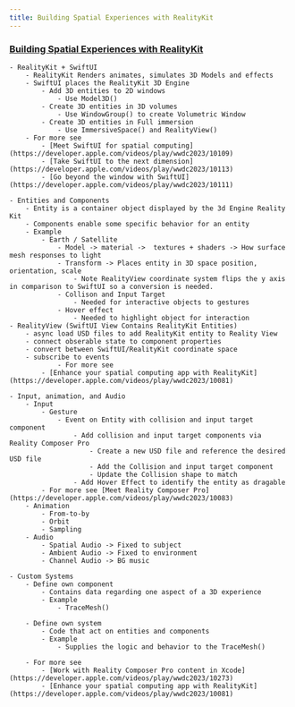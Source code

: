 ```yaml
---
title: Building Spatial Experiences with RealityKit
---
```


###  [Building Spatial Experiences with RealityKit](https://developer.apple.com/videos/play/wwdc2023/10080)

    - RealityKit + SwiftUI
        - RealityKit Renders animates, simulates 3D Models and effects
        - SwiftUI places the RealityKit 3D Engine 
            - Add 3D entities to 2D windows
                - Use Model3D()
            - Create 3D entities in 3D volumes
                - Use WindowGroup() to create Volumetric Window
            - Create 3D entities in Full immersion
                - Use ImmersiveSpace() and RealityView()
        - For more see 
            - [Meet SwiftUI for spatial computing](https://developer.apple.com/videos/play/wwdc2023/10109)
            - [Take SwiftUI to the next dimension](https://developer.apple.com/videos/play/wwdc2023/10113)
            - [Go beyond the window with SwiftUI](https://developer.apple.com/videos/play/wwdc2023/10111)
            
    - Entities and Components
        - Entity is a container object displayed by the 3d Engine Reality Kit
        - Components enable some specific behavior for an entity
        - Example 
            - Earth / Satellite 
                - Model -> material ->  textures + shaders -> How surface mesh responses to light
                - Transform -> Places entity in 3D space position, orientation, scale
                    - Note RealityView coordinate system flips the y axis in comparison to SwiftUI so a conversion is needed.
                - Collison and Input Target
                    - Needed for interactive objects to gestures
                - Hover effect
                    - Needed to highlight object for interaction
    - RealityView (SwiftUI View Contains RealityKit Entities)
        - async load USD files to add RealityKit entity to Reality View
        - connect obserable state to component properties
        - convert between SwiftUI/RealityKit coordinate space
        - subscribe to events
                - For more see 
            - [Enhance your spatial computing app with RealityKit](https://developer.apple.com/videos/play/wwdc2023/10081)
                
    - Input, animation, and Audio
        - Input
            - Gesture 
                - Event on Entity with collision and input target component 
                    - Add collision and input target components via Reality Composer Pro
                        - Create a new USD file and reference the desired USD file 
                        - Add the Collision and input target component
                        - Update the Collision shape to match 
                    - Add Hover Effect to identify the entity as dragable
            - For more see [Meet Reality Composer Pro](https://developer.apple.com/videos/play/wwdc2023/10083)
        - Animation 
            - From-to-by
            - Orbit
            - Sampling
        - Audio
            - Spatial Audio -> Fixed to subject
            - Ambient Audio -> Fixed to environment
            - Channel Audio -> BG music
            
    - Custom Systems
        - Define own component
            - Contains data regarding one aspect of a 3D experience
            - Example 
                - TraceMesh()
            
        - Define own system
            - Code that act on entities and components
            - Example
                - Supplies the logic and behavior to the TraceMesh()
        
        - For more see 
            - [Work with Reality Composer Pro content in Xcode](https://developer.apple.com/videos/play/wwdc2023/10273)
            - [Enhance your spatial computing app with RealityKit](https://developer.apple.com/videos/play/wwdc2023/10081)
        
